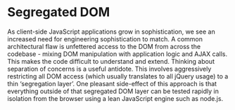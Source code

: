 # Segregated DOM

As client-side JavaScript applications grow in sophistication, we see an increased need for engineering sophistication to match. A common architectural flaw is unfettered access to the DOM from across the codebase - mixing DOM manipulation with application logic and AJAX calls. This makes the code difficult to understand and extend. Thinking about separation of concerns is a useful antidote. This involves aggressively restricting all DOM access (which usually translates to all jQuery usage) to a thin ‘segregation layer’. One pleasant side-effect
of this approach is that everything outside of that segregated DOM layer can be tested rapidly in isolation from the browser using a lean JavaScript engine such as node.js.
